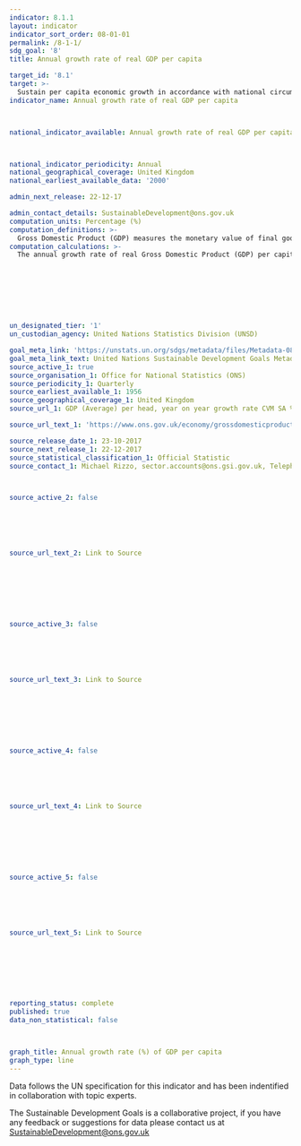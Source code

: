 ```yaml
---
indicator: 8.1.1
layout: indicator
indicator_sort_order: 08-01-01
permalink: /8-1-1/
sdg_goal: '8'
title: Annual growth rate of real GDP per capita

target_id: '8.1'
target: >-
  Sustain per capita economic growth in accordance with national circumstances and, in particular, at least 7 per cent gross domestic product growth per annum in the least developed countries
indicator_name: Annual growth rate of real GDP per capita



national_indicator_available: Annual growth rate of real GDP per capita



national_indicator_periodicity: Annual
national_geographical_coverage: United Kingdom
national_earliest_available_data: '2000'

admin_next_release: 22-12-17

admin_contact_details: SustainableDevelopment@ons.gov.uk
computation_units: Percentage (%)
computation_definitions: >-
  Gross Domestic Product (GDP) measures the monetary value of final goods and services—that is, those that are bought by the final user—produced in an economic territory country in a given period of time (say a quarter or a year). It is calculated without making deductions for depreciation of fabricated assets or for depletion and degradation of natural resources. GDP can be measured using the expenditure approach as the sum of expenditure on final consumption plus gross capital formation plus exports less imports, the production approach as the value of output less intermediate consumption plus any taxes less subsidies on products not already included in the value of output, or the income approach as compensation of employees plus gross operating surplus plus gross mixed incomes plus taxes less subsidies on both production and imports.
computation_calculations: >-
  The annual growth rate of real Gross Domestic Product (GDP) per capita is calculated as follows: a) Convert annual real GDP in domestic currency at 2005 prices for a country or area to US dollars at 2005 prices using the 2005 exchange rates; b) Divide the result by the population of the country or area to obtain annual real GDP per capita in constant US dollars at 2005 prices; c) Calculate the annual growth rate of real GDP per capita in year t+ 1 using the following formula: [(G(t+1) – G(t))/G(t)] x 100%, where G(t+1) is real GDP per capita in 2005 US dollars in year t+1 and G(t) is real GDP per capita in 2005 US dollars in year t.








un_designated_tier: '1'
un_custodian_agency: United Nations Statistics Division (UNSD)

goal_meta_link: 'https://unstats.un.org/sdgs/metadata/files/Metadata-08-01-01.pdf '
goal_meta_link_text: United Nations Sustainable Development Goals Metadata (PDF 232 KB)
source_active_1: true
source_organisation_1: Office for National Statistics (ONS)
source_periodicity_1: Quarterly
source_earliest_available_1: 1956
source_geographical_coverage_1: United Kingdom
source_url_1: GDP (Average) per head, year on year growth rate CVM SA %

source_url_text_1: 'https://www.ons.gov.uk/economy/grossdomesticproductgdp/timeseries/n3y6/ukea'

source_release_date_1: 23-10-2017
source_next_release_1: 22-12-2017
source_statistical_classification_1: Official Statistic 
source_contact_1: Michael Rizzo, sector.accounts@ons.gsi.gov.uk, Telephone  +44 (0)1633 456366



source_active_2: false






source_url_text_2: Link to Source








source_active_3: false






source_url_text_3: Link to Source








source_active_4: false






source_url_text_4: Link to Source








source_active_5: false






source_url_text_5: Link to Source








reporting_status: complete
published: true
data_non_statistical: false



graph_title: Annual growth rate (%) of GDP per capita
graph_type: line
---
```

Data follows the UN specification for this indicator and has been indentified in collaboration with topic experts.
  
The Sustainable Development Goals is a collaborative project, if you have any feedback or suggestions for data please contact us at <SustainableDevelopment@ons.gov.uk>


